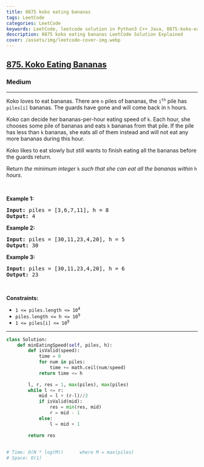 ```yaml
---
title: 0875 koko eating bananas
tags: LeetCode
categories: LeetCode
keywords: LeetCode, leetcode solution in Python3 C++ Java, 0875-koko-eating-bananas solution
description: 0875 koko eating bananas LeetCode Solution Explained
cover: /assets/img/leetcode-cover-img.webp
---
```





<h2><a href="https://leetcode.com/problems/koko-eating-bananas/">875. Koko Eating Bananas</a></h2><h3>Medium</h3><hr><div><p>Koko loves to eat bananas. There are <code>n</code> piles of bananas, the <code>i<sup>th</sup></code> pile has <code>piles[i]</code> bananas. The guards have gone and will come back in <code>h</code> hours.</p>

<p>Koko can decide her bananas-per-hour eating speed of <code>k</code>. Each hour, she chooses some pile of bananas and eats <code>k</code> bananas from that pile. If the pile has less than <code>k</code> bananas, she eats all of them instead and will not eat any more bananas during this hour.</p>

<p>Koko likes to eat slowly but still wants to finish eating all the bananas before the guards return.</p>

<p>Return <em>the minimum integer</em> <code>k</code> <em>such that she can eat all the bananas within</em> <code>h</code> <em>hours</em>.</p>

<p>&nbsp;</p>
<p><strong class="example">Example 1:</strong></p>

<pre><strong>Input:</strong> piles = [3,6,7,11], h = 8
<strong>Output:</strong> 4
</pre>

<p><strong class="example">Example 2:</strong></p>

<pre><strong>Input:</strong> piles = [30,11,23,4,20], h = 5
<strong>Output:</strong> 30
</pre>

<p><strong class="example">Example 3:</strong></p>

<pre><strong>Input:</strong> piles = [30,11,23,4,20], h = 6
<strong>Output:</strong> 23
</pre>

<p>&nbsp;</p>
<p><strong>Constraints:</strong></p>

<ul>
	<li><code>1 &lt;= piles.length &lt;= 10<sup>4</sup></code></li>
	<li><code>piles.length &lt;= h &lt;= 10<sup>9</sup></code></li>
	<li><code>1 &lt;= piles[i] &lt;= 10<sup>9</sup></code></li>
</ul>
</div>

---




```python
class Solution:
    def minEatingSpeed(self, piles, h):
        def isValid(speed):
            time = 0
            for num in piles:
                time += math.ceil(num/speed)
            return time <= h
        
        l, r, res = 1, max(piles), max(piles)
        while l <= r:
            mid = l + (r-l)//2
            if isValid(mid):
                res = min(res, mid)
                r = mid - 1
            else:
                l = mid + 1
        
        return res
    
    
# Time: O(N * log(M))      where M = max(piles)
# Space: O(1)
```
